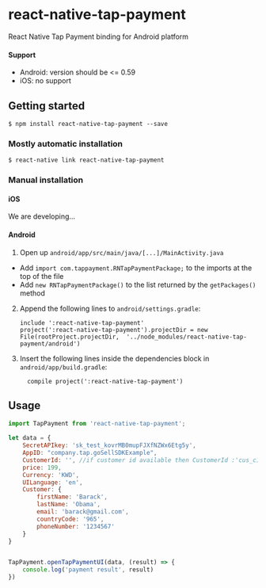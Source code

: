 
# react-native-tap-payment
React Native Tap Payment binding for Android platform

#### Support
- Android: version should be <= 0.59
- iOS: no support

## Getting started

`$ npm install react-native-tap-payment --save`

### Mostly automatic installation

`$ react-native link react-native-tap-payment`

### Manual installation

#### iOS

We are developing...
<!-- 1. In XCode, in the project navigator, right click `Libraries` ➜ `Add Files to [your project's name]`
2. Go to `node_modules` ➜ `react-native-tap-payment` and add `RNTapPayment.xcodeproj`
3. In XCode, in the project navigator, select your project. Add `libRNTapPayment.a` to your project's `Build Phases` ➜ `Link Binary With Libraries`
4. Run your project (`Cmd+R`)< -->

#### Android

1. Open up `android/app/src/main/java/[...]/MainActivity.java`
  - Add `import com.tappayment.RNTapPaymentPackage;` to the imports at the top of the file
  - Add `new RNTapPaymentPackage()` to the list returned by the `getPackages()` method
2. Append the following lines to `android/settings.gradle`:
  	```
  	include ':react-native-tap-payment'
  	project(':react-native-tap-payment').projectDir = new File(rootProject.projectDir, 	'../node_modules/react-native-tap-payment/android')
  	```
3. Insert the following lines inside the dependencies block in `android/app/build.gradle`:
  	```
      compile project(':react-native-tap-payment')
  	```


## Usage
```javascript
import TapPayment from 'react-native-tap-payment';

let data = {
	SecretAPIkey: 'sk_test_kovrMB0mupFJXfNZWx6Etg5y',
	AppID: "company.tap.goSellSDKExample",
	CustomerId: '', //if customer id available then CustomerId :'cus_c1R02820192008h1X10805371', else empty string
	price: 199,
	Currency: 'KWD',
	UILanguage: 'en',
	Customer: {
		firstName: 'Barack',
		lastName: 'Obama',
		email: 'barack@gmail.com',
		countryCode: '965',
		phoneNumber: '1234567'
	}
}


TapPayment.openTapPaymentUI(data, (result) => {
	console.log('payment result', result)
})

```
